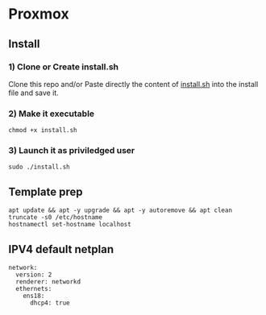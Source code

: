 # Proxmox

## Install

### 1) Clone or Create install.sh

Clone this repo and/or Paste directly the content of [install.sh](install.sh) into the install file and save it.

### 2) Make it executable

`chmod +x install.sh`

### 3) Launch it as priviledged user

`sudo ./install.sh`

## Template prep

    apt update && apt -y upgrade && apt -y autoremove && apt clean
    truncate -s0 /etc/hostname
    hostnamectl set-hostname localhost

## IPV4 default netplan

    network:
      version: 2
      renderer: networkd
      ethernets:
        ens18:
          dhcp4: true



